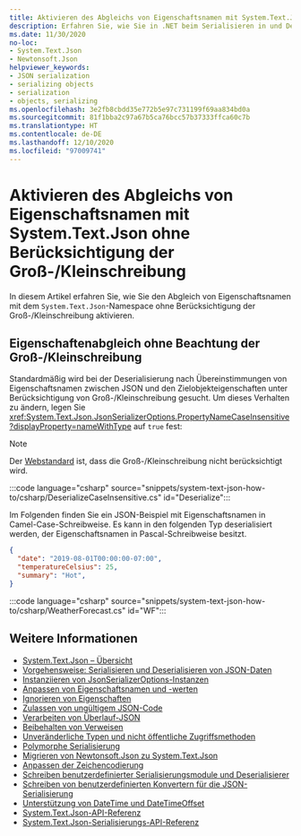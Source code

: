 ```yaml
---
title: Aktivieren des Abgleichs von Eigenschaftsnamen mit System.Text.Json ohne Berücksichtigung der Groß-/Kleinschreibung
description: Erfahren Sie, wie Sie in .NET beim Serialisieren in und Deserialisieren aus JSON den Abgleich von Eigenschaftsnamen ohne Berücksichtigung der Groß-/Kleinschreibung aktivieren.
ms.date: 11/30/2020
no-loc:
- System.Text.Json
- Newtonsoft.Json
helpviewer_keywords:
- JSON serialization
- serializing objects
- serialization
- objects, serializing
ms.openlocfilehash: 3e2fb8cbdd35e772b5e97c731199f69aa834bd0a
ms.sourcegitcommit: 81f1bba2c97a67b5ca76bcc57b37333ffca60c7b
ms.translationtype: HT
ms.contentlocale: de-DE
ms.lasthandoff: 12/10/2020
ms.locfileid: "97009741"
---
```

# <a name="how-to-enable-case-insensitive-property-name-matching-with-no-locsystemtextjson"></a>Aktivieren des Abgleichs von Eigenschaftsnamen mit System.Text.Json ohne Berücksichtigung der Groß-/Kleinschreibung

In diesem Artikel erfahren Sie, wie Sie den Abgleich von Eigenschaftsnamen mit dem `System.Text.Json`-Namespace ohne Berücksichtigung der Groß-/Kleinschreibung aktivieren.

## <a name="case-insensitive-property-matching"></a>Eigenschaftenabgleich ohne Beachtung der Groß-/Kleinschreibung

Standardmäßig wird bei der Deserialisierung nach Übereinstimmungen von Eigenschaftsnamen zwischen JSON und den Zielobjekteigenschaften unter Berücksichtigung von Groß-/Kleinschreibung gesucht. Um dieses Verhalten zu ändern, legen Sie <xref:System.Text.Json.JsonSerializerOptions.PropertyNameCaseInsensitive?displayProperty=nameWithType> auf `true` fest:

> [!NOTE]
> Der [Webstandard](system-text-json-configure-options.md#web-defaults-for-jsonserializeroptions) ist, dass die Groß-/Kleinschreibung nicht berücksichtigt wird.

:::code language="csharp" source="snippets/system-text-json-how-to/csharp/DeserializeCaseInsensitive.cs" id="Deserialize":::

Im Folgenden finden Sie ein JSON-Beispiel mit Eigenschaftsnamen in Camel-Case-Schreibweise. Es kann in den folgenden Typ deserialisiert werden, der Eigenschaftsnamen in Pascal-Schreibweise besitzt.

```json
{
  "date": "2019-08-01T00:00:00-07:00",
  "temperatureCelsius": 25,
  "summary": "Hot",
}
```

:::code language="csharp" source="snippets/system-text-json-how-to/csharp/WeatherForecast.cs" id="WF":::

## <a name="see-also"></a>Weitere Informationen

* [System.Text.Json – Übersicht](system-text-json-overview.md)
* [Vorgehensweise: Serialisieren und Deserialisieren von JSON-Daten](system-text-json-how-to.md)
* [Instanziieren von JsonSerializerOptions-Instanzen](system-text-json-configure-options.md)
* [Anpassen von Eigenschaftsnamen und -werten](system-text-json-customize-properties.md)
* [Ignorieren von Eigenschaften](system-text-json-ignore-properties.md)
* [Zulassen von ungültigem JSON-Code](system-text-json-invalid-json.md)
* [Verarbeiten von Überlauf-JSON](system-text-json-handle-overflow.md)
* [Beibehalten von Verweisen](system-text-json-preserve-references.md)
* [Unveränderliche Typen und nicht öffentliche Zugriffsmethoden](system-text-json-immutability.md)
* [Polymorphe Serialisierung](system-text-json-polymorphism.md)
* [Migrieren von Newtonsoft.Json zu System.Text.Json](system-text-json-migrate-from-newtonsoft-how-to.md)
* [Anpassen der Zeichencodierung](system-text-json-character-encoding.md)
* [Schreiben benutzerdefinierter Serialisierungsmodule und Deserialisierer](write-custom-serializer-deserializer.md)
* [Schreiben von benutzerdefinierten Konvertern für die JSON-Serialisierung](system-text-json-converters-how-to.md)
* [Unterstützung von DateTime und DateTimeOffset](../datetime/system-text-json-support.md)
* [System.Text.Json-API-Referenz](xref:System.Text.Json)
* [System.Text.Json-Serialisierungs-API-Referenz](xref:System.Text.Json.Serialization)
